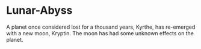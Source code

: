 # Lunar-Abyss
A planet once considered lost for a thousand years, Kyrthe, has re-emerged with a new moon, Kryptin. The moon has had some unknown effects on the planet.
